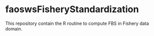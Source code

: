 # faoswsFisheryStandardization
This repository contain the R routine to compute FBS in Fishery data domain.
